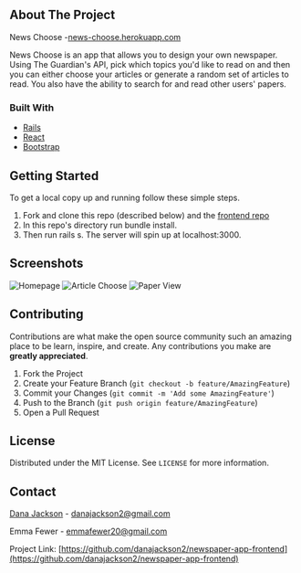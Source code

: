 ## About The Project

News Choose -[news-choose.herokuapp.com](news-choose.herokuapp.com)

News Choose is an app that allows you to design your own newspaper. Using The Guardian's API, pick which topics you'd like to read on and then you can either choose your articles or generate a random set of articles to read. You also have the ability to search for and read other users' papers.

### Built With

* [Rails](https://rubyonrails.org/)
* [React](https://reactjs.org/)
* [Bootstrap](https://getbootstrap.com)


## Getting Started

To get a local copy up and running follow these simple steps.
1. Fork and clone this repo (described below) and the [frontend repo](github.com/danajackson2/newspaper-app-frontend)
2. In this repo's directory run bundle install.
3. Then run rails s. The server will spin up at localhost:3000.


## Screenshots
![Homepage](https://i.imgur.com/I8trvQB.png)
![Article Choose](https://i.imgur.com/zXYWouN.png)
![Paper View](https://i.imgur.com/K86qpnk.png)


## Contributing

Contributions are what make the open source community such an amazing place to be learn, inspire, and create. Any contributions you make are **greatly appreciated**.

1. Fork the Project
2. Create your Feature Branch (`git checkout -b feature/AmazingFeature`)
3. Commit your Changes (`git commit -m 'Add some AmazingFeature'`)
4. Push to the Branch (`git push origin feature/AmazingFeature`)
5. Open a Pull Request


## License

Distributed under the MIT License. See `LICENSE` for more information.


## Contact

[Dana Jackson](danajackson2.medium.com) - danajackson2@gmail.com

Emma Fewer - emmafewer20@gmail.com

Project Link: [https://github.com/danajackson2/newspaper-app-frontend](https://github.com/danajackson2/newspaper-app-frontend)
